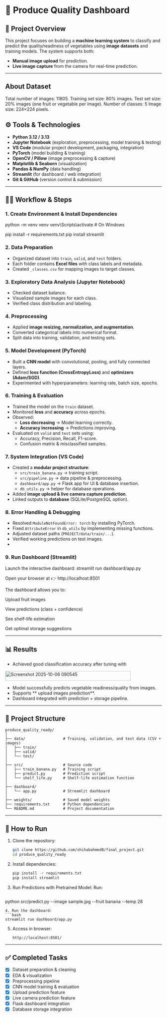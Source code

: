 
# 🥦 Produce Quality Dashboard

## 📌 Project Overview
This project focuses on building a **machine learning system** to classify and predict the quality/readiness of vegetables using **image datasets** and training models. The system supports both:
- **Manual image upload** for prediction.
- **Live image capture** from the camera for real-time prediction.

---
## About Dataset

Total number of images: 11805.
Training set size: 80% images.
Test set size: 20% images (one fruit or vegetable per image).
Number of classes: 5 
Image size: 224×224 pixels.

## ⚙️ Tools & Technologies
- **Python 3.12 / 3.13**
- **Jupyter Notebook** (exploration, preprocessing, model training & testing)
- **VS Code** (modular project development, packaging, integration)
- **PyTorch** (model building & training)
- **OpenCV / Pillow** (image preprocessing & capture)
- **Matplotlib & Seaborn** (visualization)
- **Pandas & NumPy** (data handling)
- **Streamlit** (for dashboard / web integration)
- **Git & GitHub** (version control & submission)

---

## 🧑‍💻 Workflow & Steps
### 1. Create Environment & Install Dependencies
python -m venv venv
venv\Scripts\activate        # On Windows

pip install -r requirements.txt
pip install streamlit

### 2. Data Preparation
- Organized dataset into `train`, `valid`, and `test` folders.
- Each folder contains **Excel files** with class labels and metadata.
- Created `_classes.csv` for mapping images to target classes.

### 3. Exploratory Data Analysis (Jupyter Notebook)
- Checked dataset balance.
- Visualized sample images for each class.
- Verified class distribution and labeling.

### 4. Preprocessing
- Applied **image resizing, normalization, and augmentation**.
- Converted categorical labels into numerical format.
- Split data into training, validation, and testing sets.

### 5. Model Development (PyTorch)
- Built a **CNN model** with convolutional, pooling, and fully connected layers.
- Defined **loss function (CrossEntropyLoss)** and **optimizers (Adam/SGD)**.
- Experimented with hyperparameters: learning rate, batch size, epochs.

### 6. Training & Evaluation
- Trained the model on the `train` dataset.
- Monitored **loss** and **accuracy** across epochs.
- Observed:  
  - **Loss decreasing** → Model learning correctly.  
  - **Accuracy increasing** → Predictions improving.
- Evaluated on `valid` and `test` sets using:
  - Accuracy, Precision, Recall, F1-score.
  - Confusion matrix & misclassified samples.

### 7. System Integration (VS Code)
- Created a **modular project structure**:
  - `src/train_banana.py` → training script.
  - `src/pipeline.py` → data pipeline & preprocessing.
  - `dashboard/app.py` → Flask app for UI & database insertion.
  - `db_utils.py` → helper for database operations.
- Added **image upload & live camera capture prediction**.
- Linked outputs to **database** (SQLite/PostgreSQL option).

### 8. Error Handling & Debugging
- Resolved `ModuleNotFoundError: torch` by installing PyTorch.
- Fixed `AttributeError` in `db_utils` by implementing missing functions.
- Adjusted dataset paths (`PROJECT/data/train/...`).
- Verified working predictions on test images.
- 
### 9. Run Dashboard (Streamlit)
Launch the interactive dashboard:
streamlit run dashboard/app.py

Open your browser at 👉 http://localhost:8501

The dashboard allows you to:

Upload fruit images

View predictions (class + confidence)

See shelf-life estimation

Get optimal storage suggestions


---

## 📊 Results
- Achieved good classification accuracy after tuning with

<img width="404" height="31" alt="Screenshot 2025-10-06 090545" src="https://github.com/user-attachments/assets/7358ef6f-d205-458a-81c0-aa4b0ac9f81d" />

- Model successfully predicts vegetable readiness/quality from images.
- Supports ** upload images prediction**.
- Dashboard integrated with prediction + storage pipeline.

---

## 📂 Project Structure
```
produce_quality_ready/
│
├── data/                 # Training, validation, and test data (CSV + images)
│   ├── train/
│   ├── valid/
│   └── test/
│
├── src/                  # Source code
│   ├── train_banana.py   # Training script
│   ├── predict.py        # Prediction script
│   └── shelf_life.py     # Shelf-life estimation function
│
├── dashboard/            
│   └── app.py            # Streamlit dashboard
│
├── weights/              # Saved model weights
├── requirements.txt      # Python dependencies
└── README.md             # Project documentation

```

---

## 🚀 How to Run
1. Clone the repository:
   ```bash
   git clone https://github.com/shihabahmed8/final_project.git
   cd produce_quality_ready
   ```
2. Install dependencies:
   ```bash
   pip install -r requirements.txt
   pip install streamlit
   ```
3. Run Predictions with Pretrained Model:
   Run:
   ```bash
  python src/predict.py --image sample.jpg --fruit banana --temp 28
   ```
4. Run the dashboard:
   ```bash
   streamlit run dashboard/app.py
   ```
5. Access in browser:
   ```
   http://localhost:8501/
   ```

---

## ✅ Completed Tasks
- [x] Dataset preparation & cleaning  
- [x] EDA & visualization  
- [x] Preprocessing pipeline  
- [x] CNN model training & evaluation  
- [x] Upload prediction feature  
- [x] Live camera prediction feature  
- [x] Flask dashboard integration  
- [x] Database storage integration  
